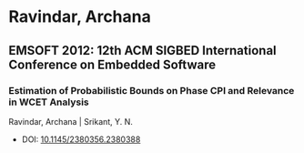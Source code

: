 # Ravindar, Archana

## EMSOFT 2012: 12th ACM SIGBED International Conference on Embedded Software

### Estimation of Probabilistic Bounds on Phase CPI and Relevance in WCET Analysis
Ravindar, Archana | Srikant, Y. N.
* DOI: [10.1145/2380356.2380388](https://doi.org/10.1145/2380356.2380388)

